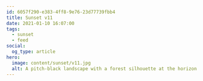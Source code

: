 ```yaml
---
id: 6057f290-e383-4ff8-9e76-23d77739fbb4
title: Sunset v11
date: 2021-01-10 16:07:00
tags:
  - sunset
  - feed
social:
  og_type: article
hero:
  image: content/sunset/v11.jpg
  alt: A pitch-black landscape with a forest silhouette at the horizon against a fiery-orange sunset that slowly fades to purple-blue.
---
```

